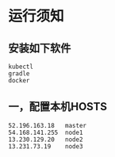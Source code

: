 # 运行须知

## 安装如下软件
```
kubectl
gradle
docker
```

## 一，配置本机HOSTS

```
52.196.163.18   master
54.168.141.255  node1
13.230.129.20   node2
13.231.73.19    node3
```